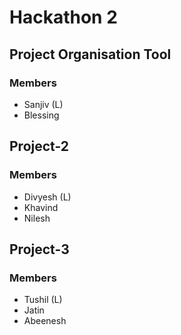 # Hackathon 2

## Project Organisation Tool

### Members

- Sanjiv (L)
- Blessing

## Project-2

### Members

- Divyesh (L)
- Khavind
- Nilesh

## Project-3

### Members

- Tushil (L)
- Jatin
- Abeenesh
